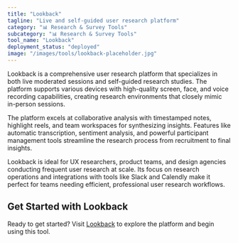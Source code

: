 ```yaml
---
title: "Lookback"
tagline: "Live and self-guided user research platform"
category: "📊 Research & Survey Tools"
subcategory: "📊 Research & Survey Tools"
tool_name: "Lookback"
deployment_status: "deployed"
image: "/images/tools/lookback-placeholder.jpg"
---
```

Lookback is a comprehensive user research platform that specializes in both live moderated sessions and self-guided research studies. The platform supports various devices with high-quality screen, face, and voice recording capabilities, creating research environments that closely mimic in-person sessions.

The platform excels at collaborative analysis with timestamped notes, highlight reels, and team workspaces for synthesizing insights. Features like automatic transcription, sentiment analysis, and powerful participant management tools streamline the research process from recruitment to final insights.

Lookback is ideal for UX researchers, product teams, and design agencies conducting frequent user research at scale. Its focus on research operations and integrations with tools like Slack and Calendly make it perfect for teams needing efficient, professional user research workflows.
## Get Started with Lookback

Ready to get started? Visit [Lookback](https://lookback.com) to explore the platform and begin using this tool.
